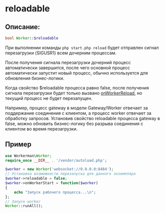 # reloadable
## Описание:
```php
bool Worker::$reloadable
```

При выполнении команды `php start.php reload` будет отправлен сигнал перезагрузки (SIGUSR1) всем дочерним процессам.

После получения сигнала перезагрузки дочерний процесс автоматически завершится, после чего основной процесс автоматически запустит новый процесс, обычно используется для обновления бизнес-логики.

Когда свойство $reloadable процесса равно false, после получения сигнала перезагрузки будет только вызвано [onWorkerReload](on-worker-reload.md), но текущий процесс не будет перезапущен.

Например, процесс gateway в модели Gateway/Worker отвечает за поддержание соединения с клиентом, а процесс worker отвечает за обработку запросов.
Установив свойство reloadable процесса gateway в false, можно обновить бизнес-логику без разрыва соединения с клиентом во время перезагрузки.

## Пример

```php
use Workerman\Worker;
require_once __DIR__ . '/vendor/autoload.php';

$worker = new Worker('websocket://0.0.0.0:8484');
// Установка возможности перезапуска для данного экземпляра
$worker->reloadable = false;
$worker->onWorkerStart = function($worker)
{
    echo "Запуск рабочего процесса...\n";
};
// Запуск worker
Worker::runAll();
```
